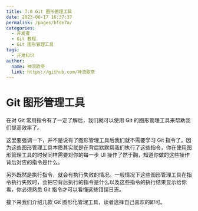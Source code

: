 ```yaml
---
title: 7.0 Git 图形管理工具
date: 2023-06-17 16:37:37
permalink: /pages/bfde7a/
categories:
  - 开发者
  - Git 教程
  - Git 图形管理工具
tags:
  - 开发知识
author: 
  name: 神流歌奈
  link: https://github.com/神流歌奈
---
```

# Git 图形管理工具

在对 Git 常用指令有了一定了解后，我们就可以使用 Git 的图形管理工具来帮助我们提高效率了。

这里要强调一下，并不是说有了图形管理工具后我们就不需要学习 Git 指令了。因为这些图形管理工具本质其实就是在背后默默帮我们执行了这些指令，你在使用图形管理工具的时候同样需要对你的每一步 UI 操作了然于胸，知道你做的这些操作背后对应的指令是什么。

另外既然是执行指令，就会有执行失败的情况。一般情况下这些图形管理工具在指令执行失败时，会把它背后执行的指令是什么以及这些指令的执行结果显示给你看，你必须熟悉 Git 指令才可以看懂这些错误日志。

接下来我们介绍几款 Git 图形化管理工具，读者选择自己喜欢的即可。
